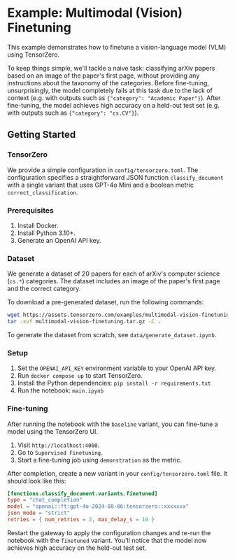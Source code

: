 # Example: Multimodal (Vision) Finetuning

This example demonstrates how to finetune a vision-language model (VLM) using TensorZero.

To keep things simple, we'll tackle a naive task: classifying arXiv papers based on an image of the paper's first page, without providing any instructions about the taxonomy of the categories.
Before fine-tuning, unsurprisingly, the model completely fails at this task due to the lack of context (e.g. with outputs such as `{"category": "Academic Paper"}`).
After fine-tuning, the model achieves high accuracy on a held-out test set (e.g. with outputs such as `{"category": "cs.CV"}`).

## Getting Started

### TensorZero

We provide a simple configuration in `config/tensorzero.toml`.
The configuration specifies a straightforward JSON function `classify_document` with a single variant that uses GPT-4o Mini and a boolean metric `correct_classification`.

### Prerequisites

1. Install Docker.
2. Install Python 3.10+.
3. Generate an OpenAI API key.

### Dataset

We generate a dataset of 20 papers for each of arXiv's computer science (`cs.*`) categories.
The dataset includes an image of the paper's first page and the correct category.

To download a pre-generated dataset, run the following commands:

```bash
wget https://assets.tensorzero.com/examples/multimodal-vision-finetuning.tar.gz
tar -xvf multimodal-vision-finetuning.tar.gz -C .
```

To generate the dataset from scratch, see `data/generate_dataset.ipynb`.

### Setup

1. Set the `OPENAI_API_KEY` environment variable to your OpenAI API key.
2. Run `docker compose up` to start TensorZero.
3. Install the Python dependencies: `pip install -r requirements.txt`
4. Run the notebook: `main.ipynb`

### Fine-tuning

After running the notebook with the `baseline` variant, you can fine-tune a model using the TensorZero UI.

1. Visit `http://localhost:4000`.
2. Go to `Supervised Finetuning`.
3. Start a fine-tuning job using `demonstration` as the metric.

After completion, create a new variant in your `config/tensorzero.toml` file.
It should look like this:

```toml
[functions.classify_document.variants.finetuned]
type = "chat_completion"
model = "openai::ft:gpt-4o-2024-08-06:tensorzero::xxxxxxx"
json_mode = "strict"
retries = { num_retries = 2, max_delay_s = 10 }
```

Restart the gateway to apply the configuration changes and re-run the notebook with the `finetuned` variant.
You'll notice that the model now achieves high accuracy on the held-out test set.
